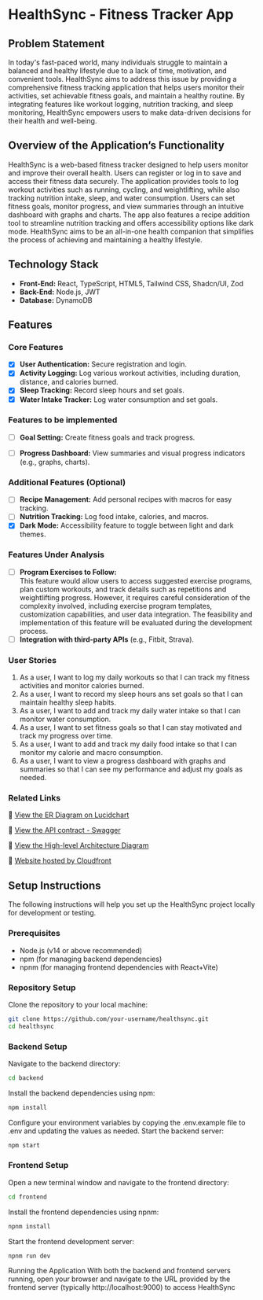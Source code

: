 # HealthSync - Fitness Tracker App

## Problem Statement

In today's fast-paced world, many individuals struggle to maintain a balanced and healthy lifestyle due to a lack of time, motivation, and convenient tools. HealthSync aims to address this issue by providing a comprehensive fitness tracking application that helps users monitor their activities, set achievable fitness goals, and maintain a healthy routine. By integrating features like workout logging, nutrition tracking, and sleep monitoring, HealthSync empowers users to make data-driven decisions for their health and well-being.

## Overview of the Application’s Functionality

HealthSync is a web-based fitness tracker designed to help users monitor and improve their overall health. Users can register or log in to save and access their fitness data securely. The application provides tools to log workout activities such as running, cycling, and weightlifting, while also tracking nutrition intake, sleep, and water consumption. Users can set fitness goals, monitor progress, and view summaries through an intuitive dashboard with graphs and charts. The app also features a recipe addition tool to streamline nutrition tracking and offers accessibility options like dark mode. HealthSync aims to be an all-in-one health companion that simplifies the process of achieving and maintaining a healthy lifestyle.

## Technology Stack

- **Front-End:** React, TypeScript, HTML5, Tailwind CSS, Shadcn/UI, Zod
- **Back-End:** Node.js, JWT
- **Database:** DynamoDB

## Features

### Core Features

- [x] **User Authentication:** Secure registration and login.
- [x] **Activity Logging:** Log various workout activities, including duration, distance, and calories burned.
- [x] **Sleep Tracking:** Record sleep hours and set goals.
- [x] **Water Intake Tracker:** Log water consumption and set goals. 

### Features to be implemented 

- [ ] **Goal Setting:** Create fitness goals and track progress.
- [ ] **Progress Dashboard:** View summaries and visual progress indicators (e.g., graphs, charts).


### Additional Features (Optional)

- [ ] **Recipe Management:** Add personal recipes with macros for easy tracking.
- [ ] **Nutrition Tracking:** Log food intake, calories, and macros.
- [x] **Dark Mode:** Accessibility feature to toggle between light and dark themes. 

### Features Under Analysis

- [ ] **Program Exercises to Follow:**\
  This feature would allow users to access suggested exercise programs, plan custom workouts, and track details such as repetitions and weightlifting progress. However, it requires careful consideration of the complexity involved, including exercise program templates, customization capabilities, and user data integration. The feasibility and implementation of this feature will be evaluated during the development process.
- [ ] **Integration with third-party APIs** (e.g., Fitbit, Strava).

### User Stories

1. As a user, I want to log my daily workouts so that I can track my fitness activities and monitor calories burned.
2. As a user, I want to record my sleep hours ans set goals so that I can maintain healthy sleep habits.
3. As a user, I want to add and track my daily water intake so that I can monitor water consumption.
4. As a user, I want to set fitness goals so that I can stay motivated and track my progress over time.
5. As a user, I want to add and track my daily food intake so that I can monitor my calorie and macro consumption.
6. As a user, I want to view a progress dashboard with graphs and summaries so that I can see my performance and adjust my goals as needed.

### Related Links

🔗 [View the ER Diagram on Lucidchart](https://lucid.app/lucidchart/5fb0775b-8876-48e9-9b47-4054f9f1ce62/edit?viewport_loc=-1080%2C-432%2C2085%2C1149%2C0_0&invitationId=inv_e7e51ade-e78c-4874-8caa-81b322eb0739)

🔗 [View the API contract - Swagger](http://3.146.34.160:9000/api-docs/)

🔗 [View the High-level Architecture Diagram](https://lucid.app/lucidchart/e1195048-5845-464f-a663-a39e09e4434b/edit?viewport_loc=-457%2C-550%2C1583%2C873%2C0_0&invitationId=inv_029caeb6-f28c-422a-b167-601720b460d5)

🔗 [Website hosted by Cloudfront](http://dxar0rls65sxl.cloudfront.net)

## Setup Instructions
The following instructions will help you set up the HealthSync project locally for development or testing.

### Prerequisites
- Node.js (v14 or above recommended)
- npm (for managing backend dependencies)
- npnm (for managing frontend dependencies with React+Vite)

### Repository Setup
Clone the repository to your local machine:
```zsh
git clone https://github.com/your-username/healthsync.git
cd healthsync
```

### Backend Setup
Navigate to the backend directory:
```zsh
cd backend
```
Install the backend dependencies using npm:
```zsh
npm install
```
Configure your environment variables by copying the .env.example file to .env and updating the values as needed.
Start the backend server:
```zsh
npm start
```
### Frontend Setup
Open a new terminal window and navigate to the frontend directory:
```zsh
cd frontend
```
Install the frontend dependencies using npnm:
```zsh
npnm install
```
Start the frontend development server:
```zsh
npnm run dev
```
Running the Application
With both the backend and frontend servers running, open your browser and navigate to the URL provided by the frontend server (typically http://localhost:9000) to access HealthSync
